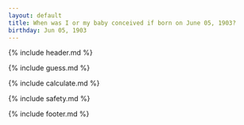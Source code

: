 ```yaml
---
layout: default
title: When was I or my baby conceived if born on June 05, 1903?
birthday: Jun 05, 1903
---
```


{% include header.md %}

{% include guess.md %}

{% include calculate.md %}

{% include safety.md %}

{% include footer.md %}



